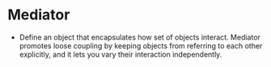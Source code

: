 # Mediator

- Define an object that encapsulates how set of objects interact. Mediator promotes loose coupling by keeping objects from referring to each other explicitly, and it lets you vary their interaction independently.
